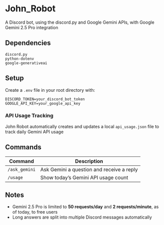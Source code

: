 # John_Robot
A Discord bot, using the discord.py and Google Gemini APIs, with Google Gemini 2.5 Pro integration

## Dependencies
```
discord.py
python-dotenv
google-generativeai
```

## Setup
Create a `.env` file in your root directory with:
```
DISCORD_TOKEN=your_discord_bot_token
GOOGLE_API_KEY=your_google_api_key
```

### API Usage Tracking
John Robot automatically creates and updates a local `api_usage.json` file to track daily Gemini API usage

## Commands
| Command        | Description                                |
|----------------|--------------------------------------------|
| `/ask_gemini`  | Ask Gemini a question and receive a reply  |
| `/usage`       | Show today’s Gemini API usage count        |

## Notes
- Gemini 2.5 Pro is limited to **50 requests/day** and **2 requests/minute**, as of today, to free users
- Long answers are split into multiple Discord messages automatically
